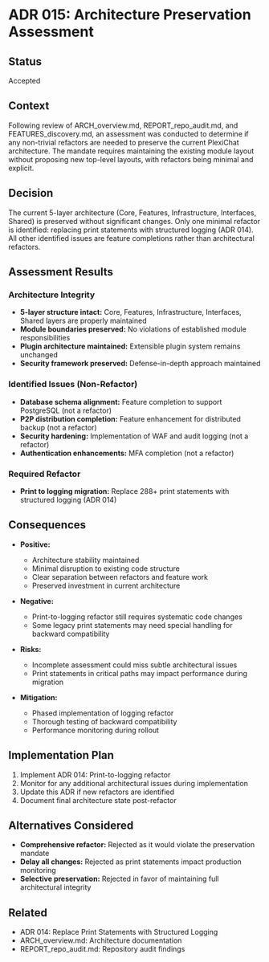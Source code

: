 # ADR 015: Architecture Preservation Assessment

## Status
Accepted

## Context
Following review of ARCH_overview.md, REPORT_repo_audit.md, and FEATURES_discovery.md, an assessment was conducted to determine if any non-trivial refactors are needed to preserve the current PlexiChat architecture. The mandate requires maintaining the existing module layout without proposing new top-level layouts, with refactors being minimal and explicit.

## Decision
The current 5-layer architecture (Core, Features, Infrastructure, Interfaces, Shared) is preserved without significant changes. Only one minimal refactor is identified: replacing print statements with structured logging (ADR 014). All other identified issues are feature completions rather than architectural refactors.

## Assessment Results

### Architecture Integrity
- **5-layer structure intact:** Core, Features, Infrastructure, Interfaces, Shared layers are properly maintained
- **Module boundaries preserved:** No violations of established module responsibilities
- **Plugin architecture maintained:** Extensible plugin system remains unchanged
- **Security framework preserved:** Defense-in-depth approach maintained

### Identified Issues (Non-Refactor)
- **Database schema alignment:** Feature completion to support PostgreSQL (not a refactor)
- **P2P distribution completion:** Feature enhancement for distributed backup (not a refactor)
- **Security hardening:** Implementation of WAF and audit logging (not a refactor)
- **Authentication enhancements:** MFA completion (not a refactor)

### Required Refactor
- **Print to logging migration:** Replace 288+ print statements with structured logging (ADR 014)

## Consequences
- **Positive:** 
  - Architecture stability maintained
  - Minimal disruption to existing code structure
  - Clear separation between refactors and feature work
  - Preserved investment in current architecture

- **Negative:** 
  - Print-to-logging refactor still requires systematic code changes
  - Some legacy print statements may need special handling for backward compatibility

- **Risks:** 
  - Incomplete assessment could miss subtle architectural issues
  - Print statements in critical paths may impact performance during migration

- **Mitigation:** 
  - Phased implementation of logging refactor
  - Thorough testing of backward compatibility
  - Performance monitoring during rollout

## Implementation Plan
1. Implement ADR 014: Print-to-logging refactor
2. Monitor for any additional architectural issues during implementation
3. Update this ADR if new refactors are identified
4. Document final architecture state post-refactor

## Alternatives Considered
- **Comprehensive refactor:** Rejected as it would violate the preservation mandate
- **Delay all changes:** Rejected as print statements impact production monitoring
- **Selective preservation:** Rejected in favor of maintaining full architectural integrity

## Related
- ADR 014: Replace Print Statements with Structured Logging
- ARCH_overview.md: Architecture documentation
- REPORT_repo_audit.md: Repository audit findings